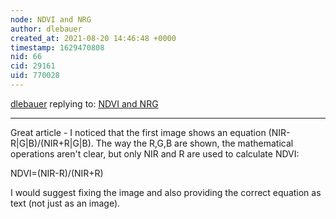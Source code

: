 ```yaml
---
node: NDVI and NRG
author: dlebauer
created_at: 2021-08-20 14:46:48 +0000
timestamp: 1629470808
nid: 66
cid: 29161
uid: 770028
---
```




[dlebauer](../profile/dlebauer) replying to: [NDVI and NRG](../wiki/ndvi)

----
Great article - I noticed that the first image shows an equation (NIR-R|G|B)/(NIR+R|G|B). The way the R,G,B are shown, the mathematical operations aren't clear, but only NIR and R are used to calculate NDVI:

NDVI=(NIR-R)/(NIR+R)

I would suggest fixing the image and also providing the correct equation as text (not just as an image).
